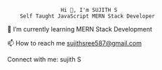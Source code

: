 
                     Hi 👋, I'm SUJITH S
        Self Taught JavaScript MERN Stack Developer
        
🌱 I’m currently learning MERN Stack Development

📫 How to reach me sujithsree587@gmail.com



Connect with me:
sujith S


<!---
looser40/looser40 is a ✨ special ✨ repository because its `README.md` (this file) appears on your GitHub profile.
You can click the Preview link to take a look at your changes.
--->
